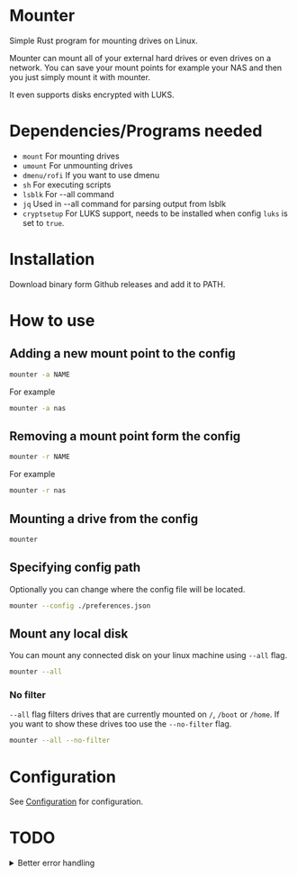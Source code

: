 # Mounter

Simple Rust program for mounting drives on Linux.

Mounter can mount all of your external hard drives or even drives on a network. You can save your mount points for example your NAS and then you just simply mount it with mounter.

It even supports disks encrypted with LUKS.

# Dependencies/Programs needed

- `mount` For mounting drives
- `umount` For unmounting drives
- `dmenu/rofi` If you want to use dmenu
- `sh` For executing scripts
- `lsblk` For --all command
- `jq` Used in --all command for parsing output from lsblk
- `cryptsetup` For LUKS support, needs to be installed when config `luks` is set to `true`.

# Installation

Download binary form Github releases and add it to PATH.

# How to use

## Adding a new mount point to the config

```bash
mounter -a NAME
```

For example

```bash
mounter -a nas
```

## Removing a mount point form the config

```bash
mounter -r NAME
```

For example

```bash
mounter -r nas
```

## Mounting a drive from the config

```bash
mounter
```

## Specifying config path

Optionally you can change where the config file will be located.

```bash
mounter --config ./preferences.json
```

## Mount any local disk

You can mount any connected disk on your linux machine using `--all` flag.

```bash
mounter --all
```

### No filter

`--all` flag filters drives that are currently mounted on `/`, `/boot` or `/home`. If you want to show these drives too use the `--no-filter` flag.

```bash
mounter --all --no-filter
```

# Configuration

See [Configuration](./CONFIGURATION.md) for configuration.

# TODO

<details>
  <summary>Better error handling</summary>
  
  Just generaly better error handling. Better explained error descriptions.
</details>
